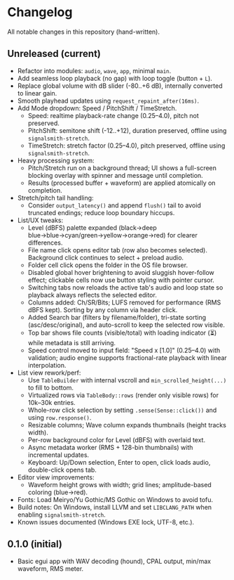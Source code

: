 # Changelog

All notable changes in this repository (hand-written).

## Unreleased (current)

- Refactor into modules: `audio`, `wave`, `app`, minimal `main`.
- Add seamless loop playback (no gap) with loop toggle (button + `L`).
- Replace global volume with dB slider (-80..+6 dB), internally converted to linear gain.
- Smooth playhead updates using `request_repaint_after(16ms)`.
- Add Mode dropdown: Speed / PitchShift / TimeStretch.
  - Speed: realtime playback-rate change (0.25–4.0), pitch not preserved.
  - PitchShift: semitone shift (-12..+12), duration preserved, offline using `signalsmith-stretch`.
  - TimeStretch: stretch factor (0.25–4.0), pitch preserved, offline using `signalsmith-stretch`.
- Heavy processing system:
  - Pitch/Stretch run on a background thread; UI shows a full-screen blocking overlay with spinner and message until completion.
  - Results (processed buffer + waveform) are applied atomically on completion.
- Stretch/pitch tail handling:
  - Consider `output_latency()` and append `flush()` tail to avoid truncated endings; reduce loop boundary hiccups.
- List/UX tweaks:
  - Level (dBFS) palette expanded (black→deep blue→blue→cyan/green→yellow→orange→red) for clearer differences.
  - File name click opens editor tab (row also becomes selected). Background click continues to select + preload audio.
  - Folder cell click opens the folder in the OS file browser.
  - Disabled global hover brightening to avoid sluggish hover-follow effect; clickable cells now use button styling with pointer cursor.
  - Switching tabs now reloads the active tab's audio and loop state so playback always reflects the selected editor.
  - Columns added: Ch/SR/Bits; LUFS removed for performance (RMS dBFS kept). Sorting by any column via header click.
  - Added Search bar (filters by filename/folder), tri-state sorting (asc/desc/original), and auto-scroll to keep the selected row visible.
  - Top bar shows file counts (visible/total) with loading indicator (⏳) while metadata is still arriving.
  - Speed control moved to input field: "Speed x [1.0]" (0.25–4.0) with validation; audio engine supports fractional-rate playback with linear interpolation.
- List view rework/perf:
  - Use `TableBuilder` with internal vscroll and `min_scrolled_height(...)` to fill to bottom.
  - Virtualized rows via `TableBody::rows` (render only visible rows) for 10k–30k entries.
  - Whole-row click selection by setting `.sense(Sense::click())` and using `row.response()`.
  - Resizable columns; Wave column expands thumbnails (height tracks width).
  - Per-row background color for Level (dBFS) with overlaid text.
  - Async metadata worker (RMS + 128-bin thumbnails) with incremental updates.
  - Keyboard: Up/Down selection, Enter to open, click loads audio, double-click opens tab.
- Editor view improvements:
  - Waveform height grows with width; grid lines; amplitude-based coloring (blue→red).
- Fonts: Load Meiryo/Yu Gothic/MS Gothic on Windows to avoid tofu.
- Build notes: On Windows, install LLVM and set `LIBCLANG_PATH` when enabling `signalsmith-stretch`.
- Known issues documented (Windows EXE lock, UTF-8, etc.).

## 0.1.0 (initial)

- Basic egui app with WAV decoding (hound), CPAL output, min/max waveform, RMS meter.
